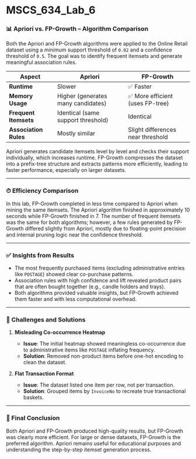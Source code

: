 # MSCS_634_Lab_6

### 📊 Apriori vs. FP-Growth – Algorithm Comparison

Both the Apriori and FP-Growth algorithms were applied to the Online Retail dataset using a minimum support threshold of `0.02` and a confidence threshold of `0.5`. The goal was to identify frequent itemsets and generate meaningful association rules.

| Aspect                | Apriori               | FP-Growth             |
|-----------------------|------------------------|------------------------|
| **Runtime**           | Slower                 | ✅ Faster              |
| **Memory Usage**      | Higher (generates many candidates) | ✅ More efficient (uses FP-tree) |
| **Frequent Itemsets** | Identical (same support threshold) | Identical            |
| **Association Rules** | Mostly similar         | Slight differences near threshold |

Apriori generates candidate itemsets level by level and checks their support individually, which increases runtime. FP-Growth compresses the dataset into a prefix-tree structure and extracts patterns more efficiently, leading to faster performance, especially on larger datasets.

---

### ⏱ Efficiency Comparison

In this lab, FP-Growth completed in less time compared to Apriori when mining the same itemsets. The Apriori algorithm finished in approximately 10 seconds while FP-Growth finished in 7. The number of frequent itemsets was the same for both algorithms; however, a few rules generated by FP-Growth differed slightly from Apriori, mostly due to floating-point precision and internal pruning logic near the confidence threshold.

---

### ✅ Insights from Results

- The most frequently purchased items (excluding administrative entries like `POSTAGE`) showed clear co-purchase patterns.
- Association rules with high confidence and lift revealed product pairs that are often bought together (e.g., candle holders and trays).
- Both algorithms provided valuable insights, but FP-Growth achieved them faster and with less computational overhead.

---

### 🧠 Challenges and Solutions

1. **Misleading Co-occurrence Heatmap**  
   - **Issue**: The initial heatmap showed meaningless co-occurrence due to administrative items like `POSTAGE` inflating frequency.  
   - **Solution**: Removed non-product items before one-hot encoding to clean the dataset.

2. **Flat Transaction Format**  
   - **Issue**: The dataset listed one item per row, not per transaction.  
   - **Solution**: Grouped items by `InvoiceNo` to recreate true transactional baskets.

---

### 🏁 Final Conclusion

Both Apriori and FP-Growth produced high-quality results, but FP-Growth was clearly more efficient. For large or dense datasets, FP-Growth is the preferred algorithm. Apriori remains useful for educational purposes and understanding the step-by-step itemset generation process.
